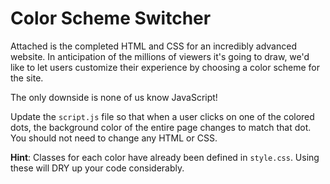 # Color Scheme Switcher

Attached is the completed HTML and CSS for an incredibly advanced website. In anticipation of the millions of viewers it's going to draw, we'd like to let users customize their experience by choosing a color scheme for the site.

The only downside is none of us know JavaScript!

Update the `script.js` file so that when a user clicks on one of the colored dots, the background color of the entire page changes to match that dot. You should not need to change any HTML or CSS.

**Hint**: Classes for each color have already been defined in `style.css`. Using these will DRY up your code considerably.
